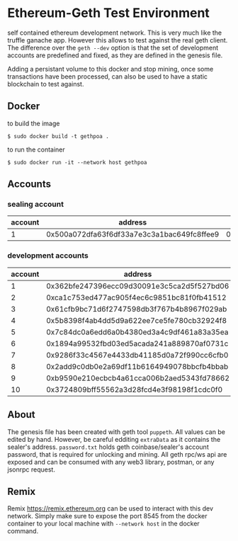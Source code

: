 # Ethereum-Geth Test Environment

self contained ethereum development network. This is very much like the truffle ganache app. However this allows to test against the real geth client. The difference over the `geth --dev` option is that the set of development accounts are predefined and fixed, as they are defined in the genesis file.

Adding a persistant volume to this docker and stop mining, once some transactions have been processed, can also be used to have a static blockchain to test against.

## Docker

to build the image

    $ sudo docker build -t gethpoa .

to run the container

    $ sudo docker run -it --network host gethpoa

## Accounts

### sealing account
|account | address | private key |
| -|-|-|
| 1 |0x500a072dfa63f6df33a7e3c3a1bac649fc8ffee9| 0x30651a022e175fa0e765ddbe31b55706ce117774e8e873e8cd547647aa966587|

### development accounts

| account | address | private key |
|-|-|-|
| 1 | 0x362bfe247396ecc09d30091e3c5ca2d5f527bd06 | 0xf1602f6e85c026028f9a7c67012cc7dbbade2cbf34447ca66f9196b0ebb0dc6f|
| 2 | 0xca1c753ed477ac905f4ec6c9851bc81f0fb41512 | 0xaf304322d63ee810ced35c603a98b38fbe2414e7ab4ba9438fef9aed340e7d1c |
| 3 | 0x61cfb9bc71d6f2747598db3f767b4b8967f029ab | 0xb0386e69d886de4f3d3fdef43e783c746ac995d56a4199cc3002eb5b512dc3f7 |
| 4 | 0x5b8398f4ab4dd5d9a622ee7ce5fe780cb32924f8 | 0x34a887d54c67f152a4d2262c0242b6fe1f259f40d3eaa36f6c784357f56d4491 |
| 5 | 0x7c84dc0a6edd6a0b4380ed3a4c9df461a83a35ea | 0xebbe5fcac38426d9d94476446cc12ca0f6499699a37a7dfb49bffb3fafb81d2e |
| 6 | 0x1894a99532fbd03ed5acada241a889870af0731c | 0x88a7c0d55630046bb128f8843ca842f250f344543c00fc78559909a2f89cff59 |
| 7 | 0x9286f33c4567e4433db41185d0a72f990cc6cfb0 | 0xfe83a7135229dedc572316b84a09f4fbca4793d4121c3d42ccf725c44769c4e5 |
| 8 | 0x2add9c0db0e2a69df11b6164949078bbcfb4bbab | 0x8aef869d6498858917ff723812801ea7d928ea153a4a8ff26ff2ca2d843403dd |
| 9 | 0xb9590e210ecbcb4a61cca006b2aed5343fd78662 | 0x10672a664e2d7527a56e10758f144dc8c2f7c34c8ef836e9ef7d0c9c8eedbd44 |
| 10 | 0x3724809bff55562a3d28fcd4e3f98198f1cdc0f0 | 0x4a252160538248f3224d8d4377c01209d6220e63f800a0316997933706742849 |

## About

The genesis file has been created with geth tool `puppeth`. All values can be edited by hand. However, be careful edditing `extraData` as it contains the sealer's address. `password.txt` holds geth coinbase/sealer's account password, that is required for unlocking and mining. All geth rpc/ws api are exposed and can be consumed with any web3 library, postman, or any jsonrpc request.

## Remix

Remix https://remix.ethereum.org can be used to interact with this dev network. Simply make sure to expose the port 8545 from the docker container to your local machine with `--network host` in the docker command.